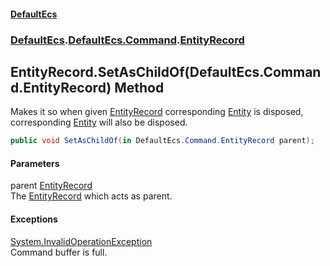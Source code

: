 #### [DefaultEcs](./index.md 'index')
### [DefaultEcs](./index.md 'index').[DefaultEcs.Command](./DefaultEcs-Command.md 'DefaultEcs.Command').[EntityRecord](./DefaultEcs-Command-EntityRecord.md 'DefaultEcs.Command.EntityRecord')
## EntityRecord.SetAsChildOf(DefaultEcs.Command.EntityRecord) Method
Makes it so when given [EntityRecord](./DefaultEcs-Command-EntityRecord.md 'DefaultEcs.Command.EntityRecord') corresponding [Entity](./DefaultEcs-Entity.md 'DefaultEcs.Entity') is disposed, corresponding [Entity](./DefaultEcs-Entity.md 'DefaultEcs.Entity') will also be disposed.  
```C#
public void SetAsChildOf(in DefaultEcs.Command.EntityRecord parent);
```
#### Parameters
<a name='DefaultEcs-Command-EntityRecord-SetAsChildOf(DefaultEcs-Command-EntityRecord)-parent'></a>
parent [EntityRecord](./DefaultEcs-Command-EntityRecord.md 'DefaultEcs.Command.EntityRecord')  
The [EntityRecord](./DefaultEcs-Command-EntityRecord.md 'DefaultEcs.Command.EntityRecord') which acts as parent.  
#### Exceptions
[System.InvalidOperationException](https://docs.microsoft.com/en-us/dotnet/api/System.InvalidOperationException 'System.InvalidOperationException')  
Command buffer is full.  
